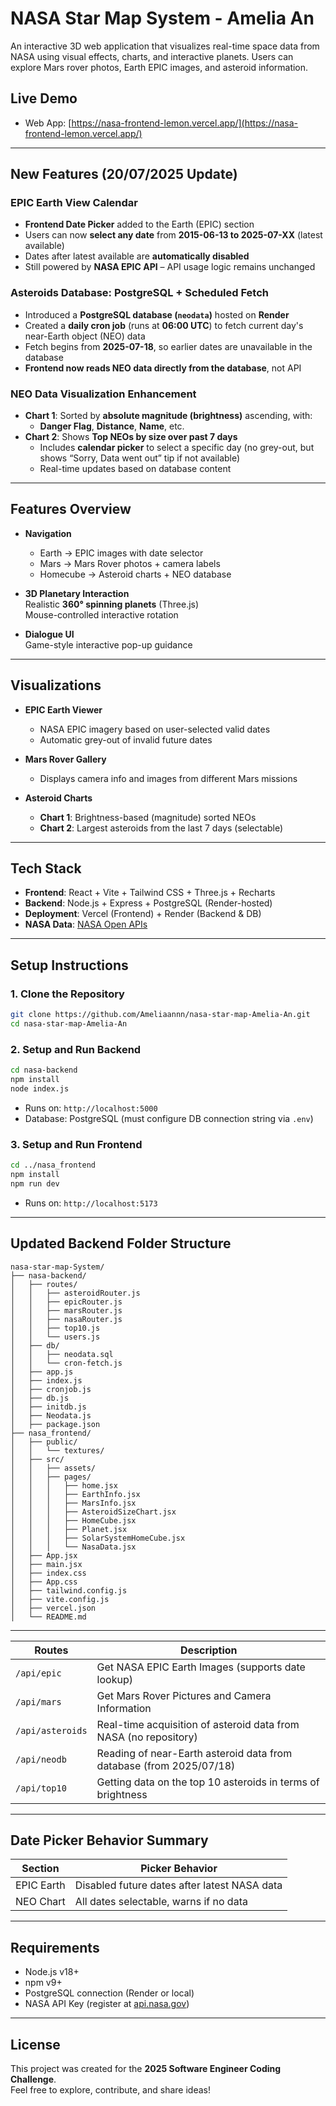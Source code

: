 # NASA Star Map System - Amelia An

An interactive 3D web application that visualizes real-time space data from NASA using visual effects, charts, and interactive planets. Users can explore Mars rover photos, Earth EPIC images, and asteroid information.

## Live Demo 
- Web App: [https://nasa-frontend-lemon.vercel.app/](https://nasa-frontend-lemon.vercel.app/)

---

## New Features (20/07/2025 Update)

### EPIC Earth View Calendar
- **Frontend Date Picker** added to the Earth (EPIC) section
- Users can now **select any date** from **2015-06-13 to 2025-07-XX** (latest available)
- Dates after latest available are **automatically disabled**
- Still powered by **NASA EPIC API** – API usage logic remains unchanged

### Asteroids Database: PostgreSQL + Scheduled Fetch
- Introduced a **PostgreSQL database (`neodata`)** hosted on **Render**
- Created a **daily cron job** (runs at **06:00 UTC**) to fetch current day's near-Earth object (NEO) data
- Fetch begins from **2025-07-18**, so earlier dates are unavailable in the database
- **Frontend now reads NEO data directly from the database**, not API

### NEO Data Visualization Enhancement
- **Chart 1**: Sorted by **absolute magnitude (brightness)** ascending, with:
  - **Danger Flag**, **Distance**, **Name**, etc.
- **Chart 2**: Shows **Top NEOs by size over past 7 days**
  - Includes **calendar picker** to select a specific day (no grey-out, but shows “Sorry, Data went out” tip if not available)
  - Real-time updates based on database content

---

## Features Overview

- **Navigation**
  - Earth → EPIC images with date selector
  - Mars → Mars Rover photos + camera labels
  - Homecube → Asteroid charts + NEO database

- **3D Planetary Interaction**  
  Realistic **360° spinning planets** (Three.js)  
  Mouse-controlled interactive rotation

- **Dialogue UI**  
  Game-style interactive pop-up guidance

---

## Visualizations

- **EPIC Earth Viewer**  
  - NASA EPIC imagery based on user-selected valid dates  
  - Automatic grey-out of invalid future dates

- **Mars Rover Gallery**  
  - Displays camera info and images from different Mars missions

- **Asteroid Charts**
  - **Chart 1**: Brightness-based (magnitude) sorted NEOs  
  - **Chart 2**: Largest asteroids from the last 7 days (selectable)

---

## Tech Stack

- **Frontend**: React + Vite + Tailwind CSS + Three.js + Recharts  
- **Backend**: Node.js + Express + PostgreSQL (Render-hosted)  
- **Deployment**: Vercel (Frontend) + Render (Backend & DB)  
- **NASA Data**: [NASA Open APIs](https://api.nasa.gov)

---

## Setup Instructions

### 1. Clone the Repository
```bash
git clone https://github.com/Ameliaannn/nasa-star-map-Amelia-An.git
cd nasa-star-map-Amelia-An
```

### 2. Setup and Run Backend
```bash
cd nasa-backend
npm install
node index.js
```
- Runs on: `http://localhost:5000`
- Database: PostgreSQL (must configure DB connection string via `.env`)

### 3. Setup and Run Frontend
```bash
cd ../nasa_frontend
npm install
npm run dev
```
- Runs on: `http://localhost:5173`

---

## Updated Backend Folder Structure

```
nasa-star-map-System/
├── nasa-backend/
│   ├── routes/
│   │   ├── asteroidRouter.js
│   │   ├── epicRouter.js
│   │   ├── marsRouter.js
│   │   ├── nasaRouter.js
│   │   ├── top10.js
│   │   └── users.js
│   ├── db/
│   │   ├── neodata.sql
│   │   └── cron-fetch.js
│   ├── app.js
│   ├── index.js
│   ├── cronjob.js
│   ├── db.js
│   ├── initdb.js
│   ├── Neodata.js
│   ├── package.json
├── nasa_frontend/
│   ├── public/
│   │   └── textures/
│   ├── src/
│   │   ├── assets/
│   │   ├── pages/
│   │   │   ├── home.jsx
│   │   │   ├── EarthInfo.jsx
│   │   │   ├── MarsInfo.jsx
│   │   │   ├── AsteroidSizeChart.jsx
│   │   │   ├── HomeCube.jsx
│   │   │   ├── Planet.jsx
│   │   │   ├── SolarSystemHomeCube.jsx
│   │   │   └── NasaData.jsx
│   ├── App.jsx
│   ├── main.jsx
│   ├── index.css
│   ├── App.css
│   ├── tailwind.config.js
│   ├── vite.config.js
│   ├── vercel.json
│   └── README.md
```
---

| Routes           | Description                                                             |
|------------------|-------------------------------------------------------------------------|
| `/api/epic`      | Get NASA EPIC Earth Images (supports date lookup)                       |
| `/api/mars`      | Get Mars Rover Pictures and Camera Information                          |
| `/api/asteroids` | Real-time acquisition of asteroid data from NASA (no repository)        |
| `/api/neodb`     | Reading of near-Earth asteroid data from database (from 2025/07/18)     |
| `/api/top10`     | Getting data on the top 10 asteroids in terms of brightness             |


---

## Date Picker Behavior Summary

| Section   | Picker Behavior                          |
|-----------|-------------------------------------------|
| EPIC Earth | Disabled future dates after latest NASA data |
| NEO Chart | All dates selectable, warns if no data    |

---

## Requirements

- Node.js v18+
- npm v9+
- PostgreSQL connection (Render or local)
- NASA API Key (register at [api.nasa.gov](https://api.nasa.gov))

---

## License

This project was created for the **2025 Software Engineer Coding Challenge**.  
Feel free to explore, contribute, and share ideas!
